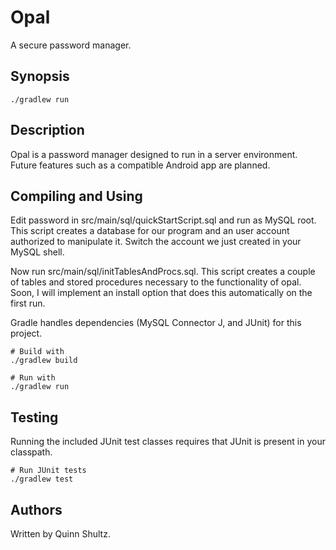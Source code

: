 # Opal
A secure password manager.


## Synopsis
```
./gradlew run
```


## Description
Opal is a password manager designed to run in a server environment. Future features such as a compatible Android app are
planned.


## Compiling and Using
Edit password in src/main/sql/quickStartScript.sql and run as MySQL root. This script creates a database for our program and
an user account authorized to manipulate it. Switch the account we just created in your MySQL shell.

Now run src/main/sql/initTablesAndProcs.sql. This script creates a couple of tables and stored procedures necessary to the 
functionality of opal. Soon, I will implement an install option that does this automatically on the first run.

Gradle handles dependencies (MySQL Connector J, and JUnit) for this project.
```
# Build with
./gradlew build

# Run with
./gradlew run
```


## Testing
Running the included JUnit test classes requires that JUnit is present in your classpath.
```
# Run JUnit tests
./gradlew test
```

## Authors
Written by Quinn Shultz.
